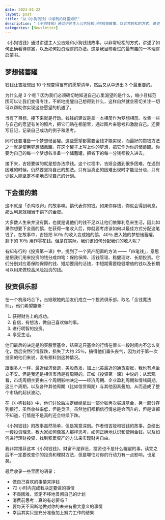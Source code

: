 ```yaml
---
date: 2023-01-22
layout: post
title: "从《小狗钱钱》中学到的财富知识"
description: "《小狗钱钱》通过讲述主人公吉娅和小狗钱钱故事，以非常轻松的方式，讲述了如何正确看待财富，以及如何投资理财的办法。这是我目前看过的最有趣的一本理财启蒙书。"
categories: [Newsletter]
---
```


《小狗钱钱》通过讲述主人公吉娅和小狗钱钱故事，以非常轻松的方式，讲述了如何正确看待财富，以及如何投资理财的办法。这是我目前看过的最有趣的一本理财启蒙书。

## 梦想储蓄罐

钱钱让吉娅想出 10 个想变得富有的愿望清单，然后又从中选出 3 个最重要的。

为什么是 3 个呢？因为我们必须确切地知道自己心里渴望的是什么，缩小目标范围可以让我们变得专注，不断地提醒自己想得到什么，这样自然就会密切关注一切可以帮助你实现这些愿望的机遇了。

当有了目标，接下来就是行动。钱钱的建议是拿一本相册作为梦想相册。收集一些与自己的愿望有关的照片，把它们贴在相册里，通过图片来思考和激励自己。还要写日记，记录自己成功的例子和思考。

同时还要准备一个梦想储蓄罐。这些愿望都需要金钱才能实现，而最好的攒钱方法之一就是使用梦想储蓄罐。在这个罐子上写上你的梦想，把它作为你的储蓄罐。你要为自己的每一个梦想各准备一个储蓄罐，把省下的每一分钱都投入进去。

接下来，吉娅要做的就是想办法挣钱。这个过程中，吉娅会遇到很多困难。在遇到困难的时候，仍然要坚持自己的想法。只有当真正的困难出现时才能见分晓，只有少数人能坚定不移地贯彻自己的计划。

## 下金蛋的鹅

这不就是「杀鸡取卵」的故事嘛。鹅代表你的钱。如果你存钱，你就会得到利息，那么利息就相当于鹅下的金蛋。

大多数人生来并没有鹅，也就是说他们的钱不足以让他们依靠利息来生活，因此如果你想要下金蛋的鹅，在获得一笔收入后，你就要考虑该如何以最佳方式分配这笔钱了。在故事中，吉娅把 50％ 的收入变成她的鹅，40％ 放入她的梦想储蓄罐，剩下的 10％ 用作零花钱。但是在实际，我们该如何分配我们的收入呢？

有知有行的《投资第一课》中，提到了一个资产配置的方法 ——「四笔钱」，意思是把我们用来投资的钱分成四笔：保险保障、活钱管理、稳健理财、长期投资。它们分别对应着保险保障的钱、短期要用的活钱，中短期需要稳健增值的钱以及长期可以用来做较高风险投资的钱。

## 投资俱乐部

在一个机缘巧合下，吉娅跟她的朋友们成立一个投资俱乐部，取名「金钱魔法师」。他们希望能够：
1. 获得财务上的成功。
1. 自信，有想法，做自己喜欢做的事。
1. 进行明智的投资。
1. 享受生活。

他们最后的决定是购买股票基金，结果这只基金的行情在很长一段时间内不怎么变化，然后突然行情骤跌，损失了大约 25％，搞得他们垂头丧气，因为对于第一次投资的他们来说，没有预料到这种情况。

跟很多人一样，最近经济衰退，美股蒸发，加上北美最近的通货膨胀，我也有点坐立不安。但是我还是相信市场是有周期的。正如《投资第一课》中说的：从宏观看，市场周期主要由三个周期影响决定——经济周期、企业盈利周期和情绪周期。这三个周期，以及各种其他周期（比如信贷周期）与其他因素叠加，从而造成了整个市场的起伏波动。

在《小狗钱钱》中，他们讨论后决定继续拿出一部分钱再次买进基金，另一部分存到银行，虽然收益率低，但是灵活。虽然他们都相信行情总是会回升的，但是谁都不知道，行情是不是真的还会继续下跌。

《小狗钱钱》的故事虽然简单，但是寓意深刻。作者借吉娅和钱钱的故事，总结出一套投资理念，教大家如何像富人那样思考，如何正确地认识和使用金钱，以及如何进行理财投资，找到积累资产的方法来实现财务自由。

我非常推荐这本《小狗钱钱》，财富不是罪恶，投资也不是什么龌龊的事。读完之后不一定要改变你的投资和理财方法，但是哪怕对你的行动力有一点影响，也足矣。

最后收录一些里面的语录：
* 做自己喜欢的事情来挣钱
* 72 小时内完成我决定要做的事情
* 不畏困难，坚定不移地贯彻自己的计划
* 消费前思考：真的有必要吗？
* 要每天不间断地做对你的未来有重大意义的事情
* 幸运其实只是充分准备加上努力工作的结果
